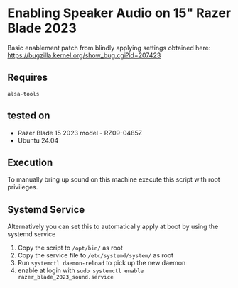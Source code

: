 # Enabling Speaker Audio on 15" Razer Blade 2023 

Basic enablement patch from blindly applying settings obtained here: https://bugzilla.kernel.org/show_bug.cgi?id=207423

## Requires

`alsa-tools`

## tested on
- Razer Blade 15 2023 model - RZ09-0485Z
- Ubuntu 24.04

## Execution

To manually bring up sound on this machine execute this script with root privileges.

## Systemd Service

Alternatively you can set this to automatically apply at boot by using the systemd service

1. Copy the script to `/opt/bin/` as root 
2. Copy the service file to `/etc/systemd/system/` as root
3. Run `systemctl daemon-reload` to pick up the new daemon
4. enable at login with `sudo systemctl enable razer_blade_2023_sound.service`

